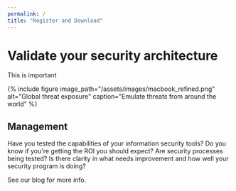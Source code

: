 ```yaml
---
permalink: /
title: "Register and Download"
---
```


# Validate your security architecture
This is important

{% include figure image_path="/assets/images/macbook_refined.png" alt="Global threat exposure" caption="Emulate threats from around the world" %}

## Management
Have you tested the capabilities of your information security tools? Do you know if you're getting the ROI you should expect? Are security processes being tested? Is there clarity in what needs improvement and how well your security program is doing?

See our blog for more info.

<script charset="utf-8" type="text/javascript" src="//js.hsforms.net/forms/shell.js"></script>
<script>
  hbspt.forms.create({
	portalId: "8898112",
	formId: "2b1cfdb3-6618-4dd8-86e4-4786274c0d38"
});
</script>